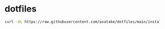 # dotfiles

```sh
curl -OL https://raw.githubusercontent.com/asatake/dotfiles/main/install.sh /tmp && sh /tmp/install.sh
```
